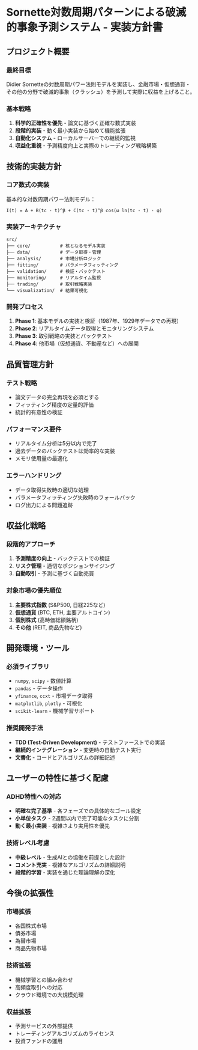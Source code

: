 # Sornette対数周期パターンによる破滅的事象予測システム - 実装方針書

## プロジェクト概要

### 最終目標
Didier Sornetteの対数周期パワー法則モデルを実装し、金融市場・仮想通貨・その他の分野で破滅的事象（クラッシュ）を予測して実際に収益を上げること。

### 基本戦略
1. **科学的正確性を優先** - 論文に基づく正確な数式実装
2. **段階的実装** - 動く最小実装から始めて機能拡張
3. **自動化システム** - ローカルサーバーでの継続的監視
4. **収益化重視** - 予測精度向上と実際のトレーディング戦略構築

## 技術的実装方針

### コア数式の実装
基本的な対数周期パワー法則モデル：
```
I(t) = A + B(tc - t)^β + C(tc - t)^β cos(ω ln(tc - t) - φ)
```

### 実装アーキテクチャ
```
src/
├── core/           # 核となるモデル実装
├── data/           # データ取得・管理
├── analysis/       # 市場分析ロジック  
├── fitting/        # パラメータフィッティング
├── validation/     # 検証・バックテスト
├── monitoring/     # リアルタイム監視
├── trading/        # 取引戦略実装
└── visualization/  # 結果可視化
```

### 開発プロセス
1. **Phase 1**: 基本モデルの実装と検証（1987年、1929年データでの再現）
2. **Phase 2**: リアルタイムデータ取得とモニタリングシステム
3. **Phase 3**: 取引戦略の実装とバックテスト
4. **Phase 4**: 他市場（仮想通貨、不動産など）への展開

## 品質管理方針

### テスト戦略
- 論文データの完全再現を必須とする
- フィッティング精度の定量的評価
- 統計的有意性の検証

### パフォーマンス要件
- リアルタイム分析は5分以内で完了
- 過去データのバックテストは効率的な実装
- メモリ使用量の最適化

### エラーハンドリング
- データ取得失敗時の適切な処理
- パラメータフィッティング失敗時のフォールバック
- ログ出力による問題追跡

## 収益化戦略

### 段階的アプローチ
1. **予測精度の向上** - バックテストでの検証
2. **リスク管理** - 適切なポジションサイジング
3. **自動取引** - 予測に基づく自動売買

### 対象市場の優先順位
1. **主要株式指数** (S&P500, 日経225など)
2. **仮想通貨** (BTC, ETH, 主要アルトコイン)
3. **個別株式** (高時価総額銘柄)
4. **その他** (REIT, 商品先物など)

## 開発環境・ツール

### 必須ライブラリ
- `numpy`, `scipy` - 数値計算
- `pandas` - データ操作
- `yfinance`, `ccxt` - 市場データ取得
- `matplotlib`, `plotly` - 可視化
- `scikit-learn` - 機械学習サポート

### 推奨開発手法
- **TDD (Test-Driven Development)** - テストファーストでの実装
- **継続的インテグレーション** - 変更時の自動テスト実行
- **文書化** - コードとアルゴリズムの詳細記述

## ユーザーの特性に基づく配慮

### ADHD特性への対応
- **明確な完了基準** - 各フェーズでの具体的なゴール設定
- **小単位タスク** - 2週間以内で完了可能なタスクに分割
- **動く最小実装** - 複雑さより実用性を優先

### 技術レベル考慮
- **中級レベル** - 生成AIとの協働を前提とした設計
- **コメント充実** - 複雑なアルゴリズムの詳細説明
- **段階的学習** - 実装を通じた理論理解の深化

## 今後の拡張性

### 市場拡張
- 各国株式市場
- 債券市場
- 為替市場
- 商品先物市場

### 技術拡張
- 機械学習との組み合わせ
- 高頻度取引への対応
- クラウド環境での大規模処理

### 収益拡張
- 予測サービスの外部提供
- トレーディングアルゴリズムのライセンス
- 投資ファンドの運用
